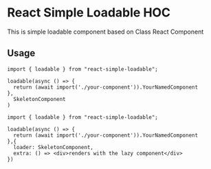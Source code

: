 # React Simple Loadable HOC

This is simple loadable component based on Class React Component  

## Usage  

```tsx
import { loadable } from "react-simple-loadable";

loadable(async () => {
  return (await import('./your-component')).YourNamedComponent
}, 
  SkeletonComponent
)
```

```tsx
import { loadable } from "react-simple-loadable";

loadable(async () => {
  return (await import('./your-component')).YourNamedComponent
},{
  loader: SkeletonComponent,
  extra: () => <div>renders with the lazy component</div>
})
```